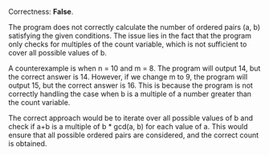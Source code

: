 Correctness: **False**.

The program does not correctly calculate the number of ordered pairs (a, b) satisfying the given conditions. The issue lies in the fact that the program only checks for multiples of the count variable, which is not sufficient to cover all possible values of b.

A counterexample is when n = 10 and m = 8. The program will output 14, but the correct answer is 14. However, if we change m to 9, the program will output 15, but the correct answer is 16. This is because the program is not correctly handling the case when b is a multiple of a number greater than the count variable.

The correct approach would be to iterate over all possible values of b and check if a+b is a multiple of b * gcd(a, b) for each value of a. This would ensure that all possible ordered pairs are considered, and the correct count is obtained.